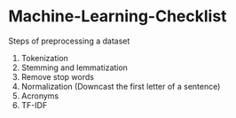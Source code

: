 # Machine-Learning-Checklist

Steps of preprocessing a dataset
1. Tokenization
2. Stemming and lemmatization
3. Remove stop words
4. Normalization (Downcast the first letter of a sentence)
5. Acronyms
6. TF-IDF
